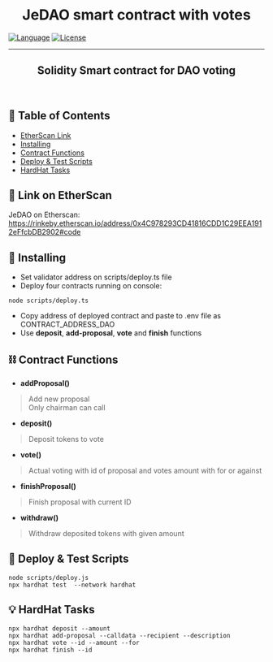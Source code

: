 <h1 align="center"><b>JeDAO smart contract with votes</b></h3>

<div align="left">


[![Language](https://img.shields.io/badge/language-solidity-orange.svg)]()
[![License](https://img.shields.io/badge/license-MIT-blue.svg)](LICENSE.md)

</div>

---

<p align="center"><h2 align="center"><b>Solidity Smart contract for DAO voting 
    </h2></b><br> 
</p>

## 📝 Table of Contents

- [EtherScan Link](#etherscan)
- [Installing](#install)
- [Contract Functions](#functions)
- [Deploy & Test Scripts](#scripts)
- [HardHat Tasks](#tasks)

## 🚀 Link on EtherScan <a name = "etherscan"></a>
JeDAO on Etherscan: <br>
https://rinkeby.etherscan.io/address/0x4C978293CD41816CDD1C29EEA1912eFfcbDB2902#code<br>




## 🚀 Installing <a name = "install"></a>
- Set validator address on scripts/deploy.ts file
- Deploy four contracts running on console:
```shell
node scripts/deploy.ts
```
- Copy address of deployed contract and paste to .env file as CONTRACT_ADDRESS_DAO
- Use <b>deposit</b>, <b>add-proposal</b>, <b>vote</b> and <b>finish</b> functions




## ⛓️ Contract Functions <a name = "functions"></a>

- **addProposal()**
>Add new proposal<br>
>Only chairman can call<br>

- **deposit()**
>Deposit tokens to vote<br>

- **vote()**
>Actual voting with id of proposal and votes amount with for or against<br>

- **finishProposal()**
>Finish proposal with current ID<br>

- **withdraw()**
>Withdraw deposited tokens with given amount<br>









## 🎈 Deploy & Test Scripts <a name = "scripts"></a>

```shell
node scripts/deploy.js
npx hardhat test  --network hardhat
```


## 💡 HardHat Tasks <a name = "tasks"></a>


```shell
npx hardhat deposit --amount
npx hardhat add-proposal --calldata --recipient --description 
npx hardhat vote --id --amount --for
npx hardhat finish --id
```
```

